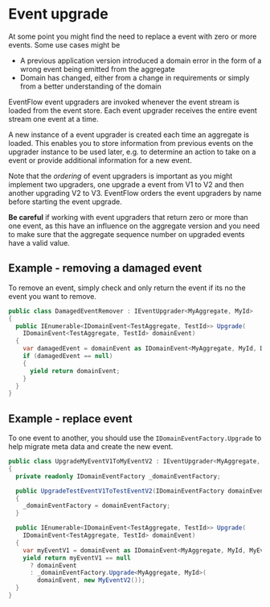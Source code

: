 # Event upgrade
At some point you might find the need to replace a event with zero or more
events. Some use cases might be

* A previous application version introduced a domain error in the form of a
  wrong event being emitted from the aggregate
* Domain has changed, either from a change in requirements or simply from a
  better understanding of the domain

EventFlow event upgraders are invoked whenever the event stream is loaded from
the event store. Each event upgrader receives the entire event stream one event
at a time.

A new instance of a event upgrader is created each time an aggregate is loaded.
This enables you to store information from previous events on the upgrader
instance to be used later, e.g. to determine an action to take on a event
or provide additional information for a new event.

Note that the _ordering_ of event upgraders is important as you might implement
two upgraders, one upgrade a event from V1 to V2 and then another upgrading V2
to V3. EventFlow orders the event upgraders by name before starting the event
upgrade.

**Be careful** if working with event upgraders that return zero or more than one
event, as this have an influence on the aggregate version and you need to make
sure that the aggregate sequence number on upgraded events have a valid value.

## Example - removing a damaged event

To remove an event, simply check and only return the event if its no the event
you want to remove.

```csharp
public class DamagedEventRemover : IEventUpgrader<MyAggregate, MyId>
{
  public IEnumerable<IDomainEvent<TestAggregate, TestId>> Upgrade(
    IDomainEvent<TestAggregate, TestId> domainEvent)
  {
    var damagedEvent = domainEvent as IDomainEvent<MyAggregate, MyId, DamagedEvent>;
    if (damagedEvent == null)
    {
      yield return domainEvent;
    }
  }
}
```

## Example - replace event

To one event to another, you should use the `IDomainEventFactory.Upgrade` to
help migrate meta data and create the new event.

```csharp
public class UpgradeMyEventV1ToMyEventV2 : IEventUpgrader<MyAggregate, MyId>
{
  private readonly IDomainEventFactory _domainEventFactory;

  public UpgradeTestEventV1ToTestEventV2(IDomainEventFactory domainEventFactory)
  {
    _domainEventFactory = domainEventFactory;
  }

  public IEnumerable<IDomainEvent<TestAggregate, TestId>> Upgrade(
    IDomainEvent<TestAggregate, TestId> domainEvent)
  {
    var myEventV1 = domainEvent as IDomainEvent<MyAggregate, MyId, MyEventV1>;
    yield return myEventV1 == null
      ? domainEvent
      : _domainEventFactory.Upgrade<MyAggregate, MyId>(
        domainEvent, new MyEventV2());
  }
}
```
